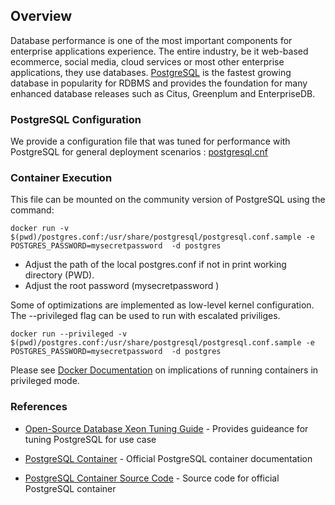 ## Overview
Database performance is one of the most important components for enterprise applications experience. The entire industry, be it web-based ecommerce, social media, cloud services or most other enterprise applications, they use databases.  [PostgreSQL](https://www.postgresql.org/)  is the fastest growing database in popularity for RDBMS and provides the foundation for many enhanced database releases such as Citus, Greenplum and EnterpriseDB. 

### PostgreSQL Configuration

We provide a configuration file that was tuned for performance with PostgreSQL for general deployment scenarios : [postgresql.cnf](postgrsql.cnf)

### Container Execution
This file can be mounted on the community version of PostgreSQL using the command:

```
docker run -v $(pwd)/postgres.conf:/usr/share/postgresql/postgresql.conf.sample -e POSTGRES_PASSWORD=mysecretpassword  -d postgres
```
* Adjust the path of the local postgres.conf if not in print working directory (PWD).
* Adjust the root password (mysecretpassword )

Some of optimizations are implemented as low-level kernel configuration. The --privileged flag can be used to run with escalated priviliges.

```
docker run --privileged -v $(pwd)/postgres.conf:/usr/share/postgresql/postgresql.conf.sample -e POSTGRES_PASSWORD=mysecretpassword  -d postgres
```

Please see [Docker Documentation](https://docs.docker.com/reference/cli/docker/container/run/#privileged) on implications of running containers in privileged mode.

### References
* [Open-Source Database Xeon Tuning Guide](https://www.intel.com/content/www/us/en/developer/articles/guide/open-source-database-tuning-guide-on-xeon-systems.html) - Provides guideance for tuning PostgreSQL for use case

* [PostgreSQL Container](https://hub.docker.com/_/postgres) - Official PostgreSQL container documentation

* [PostgreSQL Container Source Code](https://github.com/docker-library/postgres) - Source code for official PostgreSQL container
